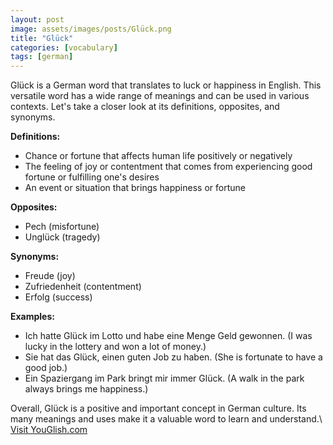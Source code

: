 ```yaml
---
layout: post
image: assets/images/posts/Glück.png
title: "Glück"
categories: [vocabulary]
tags: [german]
---
```


Glück is a German word that translates to luck or happiness in English. This versatile word has a wide range of meanings and can be used in various contexts. Let's take a closer look at its definitions, opposites, and synonyms.

**Definitions:**

- Chance or fortune that affects human life positively or negatively
- The feeling of joy or contentment that comes from experiencing good fortune or fulfilling one's desires
- An event or situation that brings happiness or fortune

**Opposites:**

- Pech (misfortune)
- Unglück (tragedy)

**Synonyms:**

- Freude (joy)
- Zufriedenheit (contentment)
- Erfolg (success)

**Examples:**

- Ich hatte Glück im Lotto und habe eine Menge Geld gewonnen. (I was lucky in the lottery and won a lot of money.)
- Sie hat das Glück, einen guten Job zu haben. (She is fortunate to have a good job.)
- Ein Spaziergang im Park bringt mir immer Glück. (A walk in the park always brings me happiness.) 

Overall, Glück is a positive and important concept in German culture. Its many meanings and uses make it a valuable word to learn and understand.\ <a id="yg-widget-0" class="youglish-widget" data-query="Glück" data-lang="german" data-components="8412" data-auto-start="0" data-bkg-color="theme_light" data-title="How%20to%20pronounce%20Glück%20in%20German"  rel="nofollow" href="https://youglish.com">Visit YouGlish.com</a><script async src="https://youglish.com/public/emb/widget.js" charset="utf-8"></script>